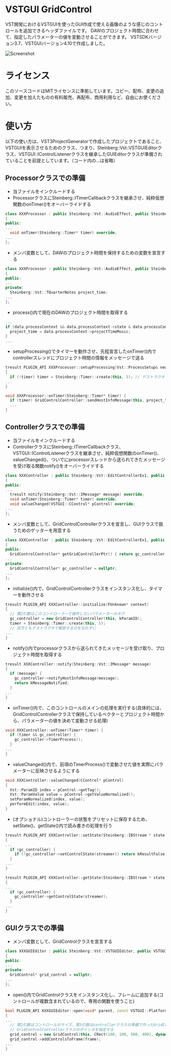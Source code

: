# VSTGUI GridControl

VST開発におけるVSTGUIを使ったGUI作成で使える画像のような感じのコントロールを追加できるヘッダファイルです。
DAWのプロジェクト時間に合わせて、指定したパラメーターの値を変動させることができます。
VSTSDKバージョン3.7、VSTGUIバージョン4.10で作成しました。

![Screenshot](https://github.com/Takacie/VSTGUI-GridControl/blob/main/images/screenshot.png "screenshot")

# ライセンス

このソースコードはMITライセンスに準拠しています。コピー、配布、変更の追加、変更を加えたものの有料販売、再配布、商用利用など、自由にお使ください。

# 使い方

以下の使い方は、VST3ProjectGeneratorで作成したプロジェクトであること、VSTGUIを表示させるためのクラス、つまり、Steinberg::Vst::VSTGUIEditorクラス、VSTGUI::IControlListenerクラスを継承したGUIEditorクラスが準備されていることを前提としています。（コード内の...は省略）

## Processorクラスでの準備

* 当ファイルをインクルードする
* ProcessorクラスにSteinberg::ITimerCallbackクラスを継承させ、純粋仮想関数のonTimer()をオーバーライドする

```c++
class XXXProcessor : public Steinberg::Vst::AudioEffect, public Steinberg::ITimerCallback
{
public:
...
  void onTimer(Steinberg::Timer* timer) override;
...
};
```

* メンバ変数として、DAWのプロジェクト時間を保持するための変数を宣言する

```c++
class XXXProcessor : public Steinberg::Vst::AudioEffect, public Steinberg::ITimerCallback
{
public:
...
private:
  Steinberg::Vst::TQuarterNotes project_time;
...
};
```

* process()内で現在のDAWのプロジェクト時間を取得する

```c++
...
if (data.processContext && data.processContext->state & data.processContext->kProjectTimeMusicValid) {
  project_time = data.processContext->projectTimeMusic;
}
...
```

* setupProcessing()でタイマーを動作させ、先程宣言したonTimer()内でcontrollerスレッドにプロジェクト時間の情報をメッセージで送る

```c++
tresult PLUGIN_API XXXProcessor::setupProcessing(Vst::ProcessSetup& newSetup)
{
  if (!timer) timer = Steinberg::Timer::create(this, 5); // デストラクタでリリースするのを忘れずに
...
}
```

```c++
void XXXProcessor::onTimer(Steinberg::Timer* timer) {
  if (timer) GridControlController::sendHostInfoMessage(this, project_time);
  ...
}
```

## Controllerクラスでの準備

* 当ファイルをインクルードする
* ControllerクラスにSteinberg::ITimerCallbackクラス、VSTGUI::IControlListenerクラスを継承させ、純粋仮想関数のonTimer()、valueChanged()、ついでにprocessorスレッドから送られてきたメッセージを受け取る関数notify()をオーバーライドする

```c++
class XXXController : public Steinberg::Vst::EditControllerEx1, public Steinberg::ITimerCallback, public VSTGUI::IControlListener
{
public:
...
  tresult notify(Steinberg::Vst::IMessage* message) override;
  void onTimer(Steinberg::Timer* timer) override;
  void valueChanged(VSTGUI::CControl* pControl) override;
...
};
```

* メンバ変数として、GridControlControllerクラスを宣言し、GUIクラスで扱うためのゲッターを用意する

```c++
class XXXController : public Steinberg::Vst::EditControllerEx1, public Steinberg::ITimerCallback, public VSTGUI::IControlListener
{
public:
  GridControlController* getGridControllerPtr() { return gc_controller; }
...
private:
  GridControlController* gc_controller = nullptr;
...
};
```

* initialize()内で、GridControlControllerクラスをインスタンス化し、タイマーを動作させる

```c++
tresult PLUGIN_API XXXController::initialize(FUnknown* context)
{
  // 第2引数はこのコントローラーで操作したいパラメーターのタグ
  gc_controller = new GridControlController(this, kParamID);
  timer = Steinberg::Timer::create(this, 5);
  // 双方ともデストラクタで解放するのを忘れずに
...
}
```

* notify()内でprocessorクラスから送られてきたメッセージを受け取り、プロジェクト時間を取得する

```c++
tresult XXXController::notify(Steinberg::Vst::IMessage* message)
{
  if (message) {
    gc_controller->notifyHostInfoMessage(message);
    return kMessageNotified;
  }
...
}
```

* onTimer()内で、このコントロールのメインの処理を実行する(具体的には、GridControlControllerクラスで保持しているベクターとプロジェクト時間から、パラメーターの値を決めて変動させる処理)

```c++
void XXXController::onTimer(Timer* timer) {
  if (timer && gc_controller) {
    gc_controller->TimerProcess();
  }
...
}
```

* valueChanged()内で、前項のTimerProcess()で変動させた値を実際にパラメーターに反映させるようにする

```c++
void XXXController::valueChanged(CControl* pControl)
{
  Vst::ParamID index = pControl->getTag();
  Vst::ParamValue value = pControl->getValueNormalized();
  setParamNormalized(index, value);
  performEdit(index, value);
}
```

* (オプショナル)コントローラーの状態をプリセットに保存するため、setState()、getState()内で読み書きの処理を行う

```c++
tresult PLUGIN_API XXXController::setState(Steinberg::IBStream * state)
{
...
  if (gc_controller) {
    if (!gc_controller->setControlState(streamer)) return kResultFalse;
  }
...
}

```

```c++
tresult PLUGIN_API XXXController::getState(Steinberg::IBStream * state)
{
...
  if (gc_controller) {
    gc_controller->getControlState(streamer);
  }
...
}
```

## GUIクラスでの準備

* メンバ変数として、GridControlクラスを宣言する

```c++
class XXXGUIEditor : public Steinberg::Vst::VSTGUIEditor, public VSTGUI::IControlListener
{
public:
...
private:
  GridControl* grid_control = nullptr;
...
};
```

* open()内でGridControlクラスをインスタンス化し、フレームに追加する(コントロールが複数含まれているので、専用の関数を使うこと)

```c++
bool PLUGIN_API XXXGUIEditor::open(void* parent, const VSTGUI::PlatformType& platformType)
{
...
  // 第2引数はコントロールのサイズ、第3引数はcontrollerクラスの準備で作ったGridControlControllerクラスのゲッターで
  // GridControlControllerクラスのポインタを指定する
  grid_control = new GridControl(this, CRect(100, 100, 500, 400), dynamic_cast<XXXController*>(controller)->getGridControllerPtr());
  grid_control->addControlsToFrame(frame);
...
}
```

